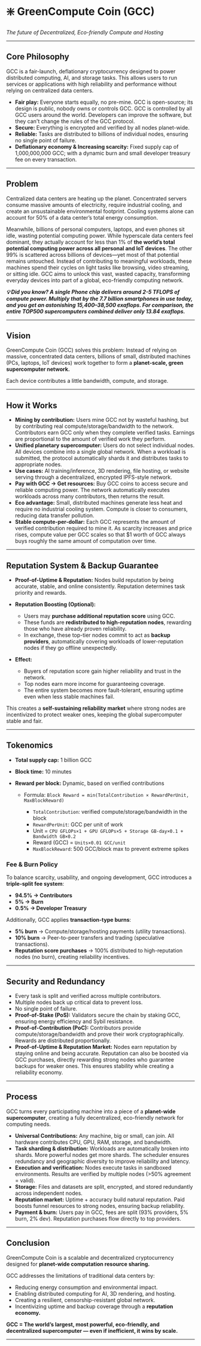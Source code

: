 # ❇️ GreenCompute Coin (GCC)

*The future of Decentralized, Eco-friendly Compute and Hosting*

---

## Core Philosophy

GCC is a fair-launch, deflationary cryptocurrency designed to power distributed computing, AI, and storage tasks. This allows users to run services or applications with high reliability and performance without relying on centralized data centers.

* **Fair play:** Everyone starts equally, no pre-mine. GCC is open-source; its design is public, nobody owns or controls GCC. GCC is controlled by all GCC users around the world. Developers can improve the software, but they can't change the rules of the GCC protocol.
* **Secure:** Everything is encrypted and verified by all nodes planet-wide.
* **Reliable:** Tasks are distributed to billions of individual nodes, ensuring no single point of failure.
* **Deflationary economy & Increasing scarcity:** Fixed supply cap of 1,000,000,000 GCC; with a dynamic burn and small developer treasury fee on every transaction.

---

## Problem

Centralized data centers are heating up the planet. Concentrated servers consume massive amounts of electricity, require industrial cooling, and create an unsustainable environmental footprint. Cooling systems alone can account for 50% of a data center’s total energy consumption.

Meanwhile, billions of personal computers, laptops, and even phones sit idle, wasting potential computing power. While hyperscale data centers feel dominant, they actually account for less than 1% of **the world’s total potential computing power across all personal and IoT devices**. The other 99% is scattered across billions of devices—yet most of that potential remains untouched. Instead of contributing to meaningful workloads, these machines spend their cycles on light tasks like browsing, video streaming, or sitting idle. GCC aims to unlock this vast, wasted capacity, transforming everyday devices into part of a global, eco-friendly computing network.

***💡 Did you know?
A single Phone chip delivers around 2-5 TFLOPS of compute power. Multiply that by the 7.7 billion smartphones in use today, and you get an astonishing 15,400–38,500 exaflops. For comparison, the entire TOP500 supercomputers combined deliver only 13.84 exaflops.***

---

## Vision

GreenCompute Coin (GCC) solves this problem: Instead of relying on massive, concentrated data centers, billions of small, distributed machines (PCs, laptops, IoT devices) work together to form a **planet-scale, green supercomputer network.**

Each device contributes a little bandwidth, compute, and storage.

---

## How it Works

* **Mining by contribution:** Users mine GCC not by wasteful hashing, but by contributing real compute/storage/bandwidth to the network. Contributors earn GCC only when they complete verified tasks. Earnings are proportional to the amount of verified work they perform.
* **Unified planetary supercomputer:** Users do not select individual nodes. All devices combine into a single global network. When a workload is submitted, the protocol automatically shards it and distributes tasks to appropriate nodes.
* **Use cases:** AI training/inference, 3D rendering, file hosting, or website serving through a decentralized, encrypted IPFS-style network.
* **Pay with GCC → Get resources:** Buy GCC coins to access secure and reliable computing power. The network automatically executes workloads across many contributors, then returns the result.
* **Eco advantage:** Small, distributed machines generate less heat and require no industrial cooling system. Compute is closer to consumers, reducing data transfer pollution.
* **Stable compute-per-dollar:** Each GCC represents the amount of verified contribution required to mine it. As scarcity increases and price rises, compute value per GCC scales so that \$1 worth of GCC always buys roughly the same amount of computation over time.

---

## Reputation System & Backup Guarantee

* **Proof-of-Uptime & Reputation:** Nodes build reputation by being accurate, stable, and online consistently. Reputation determines task priority and rewards.
* **Reputation Boosting (Optional):**

  * Users may **purchase additional reputation score** using GCC.
  * These funds are **redistributed to high-reputation nodes**, rewarding those who have already proven reliability.
  * In exchange, these top-tier nodes commit to act as **backup providers**, automatically covering workloads of lower-reputation nodes if they go offline unexpectedly.
* **Effect:**

  * Buyers of reputation score gain higher reliability and trust in the network.
  * Top nodes earn more income for guaranteeing coverage.
  * The entire system becomes more fault-tolerant, ensuring uptime even when less stable machines fail.

This creates a **self-sustaining reliability market** where strong nodes are incentivized to protect weaker ones, keeping the global supercomputer stable and fair.

---

## Tokenomics

* **Total supply cap:** 1 billion GCC
* **Block time:** 10 minutes
* **Reward per block:** Dynamic, based on verified contributions

  * Formula: `Block Reward = min(TotalContribution × RewardPerUnit, MaxBlockReward)`

    * `TotalContribution`: verified compute/storage/bandwidth in the block
    * `RewardPerUnit`: GCC per unit of work
    * Unit = `CPU GFLOPs×1 + GPU GFLOPs×5 + Storage GB-day×0.1 + Bandwidth GB×0.2`
    * Reward (GCC) = `Units×0.01 GCC/unit`
    * `MaxBlockReward`: 500 GCC/block max to prevent extreme spikes

### Fee & Burn Policy

To balance scarcity, usability, and ongoing development, GCC introduces a **triple-split fee system**:

* **94.5% → Contributors** 
* **5% → Burn** 
* **0.5% → Developer Treasury** 

Additionally, GCC applies **transaction-type burns**:

* **5% burn** → Compute/storage/hosting payments (utility transactions).
* **10% burn** → Peer-to-peer transfers and trading (speculative transactions).
* **Reputation score purchases** → 100% distributed to high-reputation nodes (no burn), creating reliability incentives.

---

## Security and Redundancy

* Every task is split and verified across multiple contributors.
* Multiple nodes back up critical data to prevent loss.
* No single point of failure.
* **Proof-of-Stake (PoS):** Validators secure the chain by staking GCC, ensuring energy efficiency and Sybil resistance.
* **Proof-of-Contribution (PoC):** Contributors provide compute/storage/bandwidth and prove their work cryptographically. Rewards are distributed proportionally.
* **Proof-of-Uptime & Reputation Market:** Nodes earn reputation by staying online and being accurate. Reputation can also be boosted via GCC purchases, directly rewarding strong nodes who guarantee backups for weaker ones. This ensures stability while creating a reliability economy.

---

## Process

GCC turns every participating machine into a piece of a **planet-wide supercomputer**, creating a fully decentralized, eco-friendly network for computing needs.

* **Universal Contributions:** Any machine, big or small, can join. All hardware contributes CPU, GPU, RAM, storage, and bandwidth.
* **Task sharding & distribution:** Workloads are automatically broken into shards. More powerful nodes get more shards. The scheduler ensures redundancy and geographic diversity to improve reliability and latency.
* **Execution and verification:** Nodes execute tasks in sandboxed environments. Results are verified by multiple nodes (>50% agreement = valid).
* **Storage:** Files and datasets are split, encrypted, and stored redundantly across independent nodes.
* **Reputation market:** Uptime + accuracy build natural reputation. Paid boosts funnel resources to strong nodes, ensuring backup reliability.
* **Payment & burn:** Users pay in GCC, fees are split (93% providers, 5% burn, 2% dev). Reputation purchases flow directly to top providers.

---

## Conclusion

GreenCompute Coin is a scalable and decentralized cryptocurrency designed for **planet-wide computation resource sharing.**

GCC addresses the limitations of traditional data centers by:

* Reducing energy consumption and environmental impact.
* Enabling distributed computing for AI, 3D rendering, and hosting.
* Creating a resilient, censorship-resistant global network.
* Incentivizing uptime and backup coverage through a **reputation economy.**

**GCC = The world’s largest, most powerful, eco-friendly, and decentralized supercomputer — even if inefficient, it wins by scale.**

---
